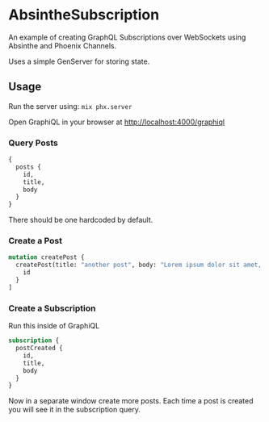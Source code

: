 # AbsintheSubscription

An example of creating GraphQL Subscriptions over WebSockets using Absinthe and
Phoenix Channels.

Uses a simple GenServer for storing state.

## Usage

Run the server using: `mix phx.server`

Open GraphiQL in your browser at [http://localhost:4000/graphiql](http://localhost:4000/graphiql)

### Query Posts

```graphql
{
  posts {
    id,
    title,
    body
  }
}
```

There should be one hardcoded by default.

### Create a Post

```graphql
mutation createPost {
  createPost(title: "another post", body: "Lorem ipsum dolor sit amet, consectetur adipiscing elit. Duis sollicitudin, neque ac ultrices consectetur, eros sem viverra diam, at aliquam nunc mauris non arcu. Ut et sem a justo molestie tristique. Nunc consectetur orci felis, lacinia congue sem accumsan tempus. Sed sit amet risus nec est convallis tempor. Aenean facilisis tristique lacus quis eleifend. Sed elementum bibendum lectus, vel tristique quam sollicitudin in. Praesent sed venenatis nisi, sit amet maximus mauris. Maecenas sit amet pretium nibh, a pharetra lorem. Mauris sagittis erat vel finibus porttitor. Fusce convallis suscipit dolor, vitae tristique elit. Phasellus nisl est, efficitur eu vestibulum nec, commodo in dolor. Donec ac risus leo. Quisque quam velit, sodales non sem in, ullamcorper semper tortor. Quisque dignissim lectus eu ligula dapibus, et hendrerit nisi ultrices.") {
    id
  }
]
```

### Create a Subscription

Run this inside of GraphiQL

```graphql
subscription {
  postCreated {
    id,
    title,
    body
  }
}
```

Now in a separate window create more posts. Each time a post is created you will
see it in the subscription query.
